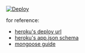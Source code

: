 [![Deploy](https://www.herokucdn.com/deploy/button.svg)](https://heroku.com/deploy)

for reference:
- [heroku's deploy url](https://heroku.com/deploy?template=https://github.com/meetmangrove/digest-slack-bot)
- [heroku's app.json schema](https://devcenter.heroku.com/articles/app-json-schema)
- [mongoose guide](http://mongoosejs.com/docs/guide.html)
